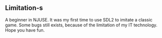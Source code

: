 ## Limitation-s
A beginner in NJUSE.
It was my first time to use SDL2 to imitate a classic game.
Some bugs still exists, because of the limitation of my IT technology.
Hope you have fun.
